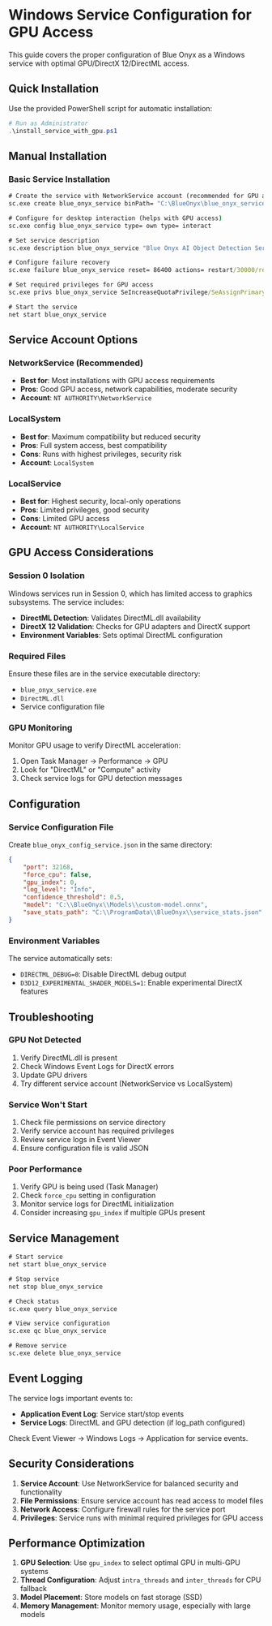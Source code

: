 # Windows Service Configuration for GPU Access

This guide covers the proper configuration of Blue Onyx as a Windows service with optimal GPU/DirectX 12/DirectML access.

## Quick Installation

Use the provided PowerShell script for automatic installation:

```powershell
# Run as Administrator
.\install_service_with_gpu.ps1
```

## Manual Installation

### Basic Service Installation

```cmd
# Create the service with NetworkService account (recommended for GPU access)
sc.exe create blue_onyx_service binPath= "C:\BlueOnyx\blue_onyx_service.exe" start= auto displayname= "Blue Onyx Service" obj= "NT AUTHORITY\NetworkService"

# Configure for desktop interaction (helps with GPU access)
sc.exe config blue_onyx_service type= own type= interact

# Set service description
sc.exe description blue_onyx_service "Blue Onyx AI Object Detection Service with DirectML GPU acceleration"

# Configure failure recovery
sc.exe failure blue_onyx_service reset= 86400 actions= restart/30000/restart/60000/restart/120000

# Set required privileges for GPU access
sc.exe privs blue_onyx_service SeIncreaseQuotaPrivilege/SeAssignPrimaryTokenPrivilege/SeServiceLogonRight/SeCreateGlobalPrivilege

# Start the service
net start blue_onyx_service
```

## Service Account Options

### NetworkService (Recommended)
- **Best for**: Most installations with GPU access requirements
- **Pros**: Good GPU access, network capabilities, moderate security
- **Account**: `NT AUTHORITY\NetworkService`

### LocalSystem
- **Best for**: Maximum compatibility but reduced security
- **Pros**: Full system access, best compatibility
- **Cons**: Runs with highest privileges, security risk
- **Account**: `LocalSystem`

### LocalService
- **Best for**: Highest security, local-only operations
- **Pros**: Limited privileges, good security
- **Cons**: Limited GPU access
- **Account**: `NT AUTHORITY\LocalService`

## GPU Access Considerations

### Session 0 Isolation
Windows services run in Session 0, which has limited access to graphics subsystems. The service includes:

- **DirectML Detection**: Validates DirectML.dll availability
- **DirectX 12 Validation**: Checks for GPU adapters and DirectX support
- **Environment Variables**: Sets optimal DirectML configuration

### Required Files
Ensure these files are in the service executable directory:
- `blue_onyx_service.exe`
- `DirectML.dll`
- Service configuration file

### GPU Monitoring
Monitor GPU usage to verify DirectML acceleration:
1. Open Task Manager → Performance → GPU
2. Look for "DirectML" or "Compute" activity
3. Check service logs for GPU detection messages

## Configuration

### Service Configuration File
Create `blue_onyx_config_service.json` in the same directory:

```json
{
    "port": 32168,
    "force_cpu": false,
    "gpu_index": 0,
    "log_level": "Info",
    "confidence_threshold": 0.5,
    "model": "C:\\BlueOnyx\\Models\\custom-model.onnx",
    "save_stats_path": "C:\\ProgramData\\BlueOnyx\\service_stats.json"
}
```

### Environment Variables
The service automatically sets:
- `DIRECTML_DEBUG=0`: Disable DirectML debug output
- `D3D12_EXPERIMENTAL_SHADER_MODELS=1`: Enable experimental DirectX features

## Troubleshooting

### GPU Not Detected
1. Verify DirectML.dll is present
2. Check Windows Event Logs for DirectX errors
3. Update GPU drivers
4. Try different service account (NetworkService vs LocalSystem)

### Service Won't Start
1. Check file permissions on service directory
2. Verify service account has required privileges
3. Review service logs in Event Viewer
4. Ensure configuration file is valid JSON

### Poor Performance
1. Verify GPU is being used (Task Manager)
2. Check `force_cpu` setting in configuration
3. Monitor service logs for DirectML initialization
4. Consider increasing `gpu_index` if multiple GPUs present

## Service Management

```cmd
# Start service
net start blue_onyx_service

# Stop service
net stop blue_onyx_service

# Check status
sc.exe query blue_onyx_service

# View service configuration
sc.exe qc blue_onyx_service

# Remove service
sc.exe delete blue_onyx_service
```

## Event Logging

The service logs important events to:
- **Application Event Log**: Service start/stop events
- **Service Logs**: DirectML and GPU detection (if log_path configured)

Check Event Viewer → Windows Logs → Application for service events.

## Security Considerations

1. **Service Account**: Use NetworkService for balanced security and functionality
2. **File Permissions**: Ensure service account has read access to model files
3. **Network Access**: Configure firewall rules for the service port
4. **Privileges**: Service runs with minimal required privileges for GPU access

## Performance Optimization

1. **GPU Selection**: Use `gpu_index` to select optimal GPU in multi-GPU systems
2. **Thread Configuration**: Adjust `intra_threads` and `inter_threads` for CPU fallback
3. **Model Placement**: Store models on fast storage (SSD)
4. **Memory Management**: Monitor memory usage, especially with large models